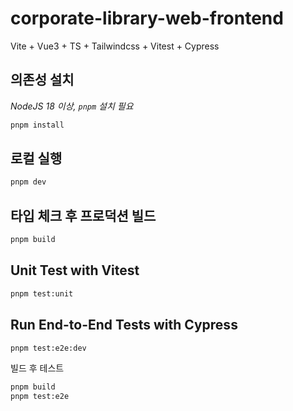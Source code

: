 # corporate-library-web-frontend

Vite + Vue3 + TS + Tailwindcss + Vitest + Cypress

## 의존성 설치

_NodeJS 18 이상, `pnpm` 설치 필요_

```sh
pnpm install
```

## 로컬 실행

```sh
pnpm dev
```

## 타입 체크 후 프로덕션 빌드

```sh
pnpm build
```

## Unit Test with Vitest

```sh
pnpm test:unit
```

## Run End-to-End Tests with Cypress

```sh
pnpm test:e2e:dev
```
빌드 후 테스트

```sh
pnpm build
pnpm test:e2e
```
